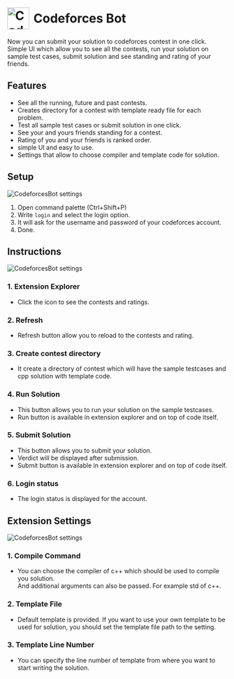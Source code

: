 
# <div style="display:flex;align-items:center"> <img src="https://i.ibb.co/x3CjSMh/circle-cropped.png" width=50px style="padding-right:10px" alt="Codeforces-Bot-help" border="0"> Codeforces Bot </div>

Now you can submit your solution to codeforces contest in one click. <br> 
Simple UI which allow you to see all the contests, run your solution on sample test cases, submit solution and see standing and rating of your friends.

## Features

* See all the running, future and past contests.
* Creates directory for a contest with template ready file for each problem.
* Test all sample test cases or submit solution in one click.
* See your and yours friends standing for a contest.
* Rating of you and your friends is ranked order.
* simple UI and easy to use.
* Settings that allow to choose compiler and template code for solution.


## Setup

![CodeforcesBot settings](https://i.ibb.co/nqGk031/Codeforces-Bot-Login-animation.gif)

1. Open command palette (Ctrl+Shift+P)
2. Write `login` and select the login option.
3. It will ask for the username and password of your codeforces account.
4. Done.



## Instructions

![CodeforcesBot settings](https://i.ibb.co/ByCrfcM/Codeforces-Bot.png)

### 1. Extension Explorer
* Click the icon to see the contests and ratings.


### 2. Refresh
* Refresh button allow you to reload to the contests and rating.


### 3. Create contest directory
* It create a directory of contest which will have the sample testcases and cpp solution with template code.

### 4. Run Solution
* This button allows you to run your solution on the sample testcases.
* Run button is available in extension explorer and on top of code itself.

### 5. Submit Solution
* This button allows you to submit your solution.
* Verdict will be displayed after submission.
* Submit button is available in extension explorer and on top of code itself.

### 6. Login status
* The login status is displayed for the account.



## Extension Settings

![CodeforcesBot settings](https://i.ibb.co/RHWdnkH/Codeforces-Bot-Setting.png)

### 1. Compile Command
* You can choose the compiler of c++ which should be used to compile you solution.<br>
And additional arguments can also be passed. For example std of c++.

### 2. Template File
* Default template is provided. If you want to use your own template to be used for solution, you should set the template file path to the setting.

### 3. Template Line Number
* You can specify the line number of template from where you want to start writing the solution.

